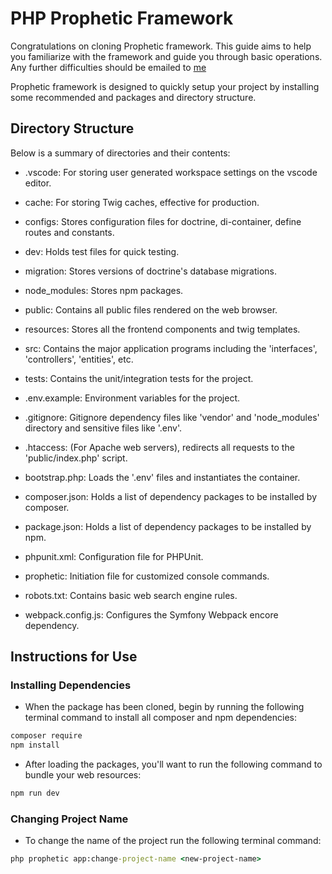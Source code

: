 # PHP Prophetic Framework

Congratulations on cloning Prophetic framework. This guide aims to help you familiarize with the framework and guide you through basic operations. Any further difficulties should be emailed to [me](prosperpepple12@gmail.com)

Prophetic framework is designed to quickly setup your project by installing some recommended and packages and directory structure.

## Directory Structure

Below is a summary of directories and their contents:

- .vscode: For storing user generated workspace settings on the vscode editor.

- cache: For storing Twig caches, effective for production.

- configs: Stores configuration files for doctrine, di-container, define routes and constants.

- dev: Holds test files for quick testing.

- migration: Stores versions of doctrine's database migrations.

- node_modules: Stores npm packages.

- public: Contains all public files rendered on the web browser.

- resources: Stores all the frontend components and twig templates.

- src: Contains the major application programs including the 'interfaces', 'controllers', 'entities', etc.

- tests: Contains the unit/integration tests for the project.

- .env.example: Environment variables for the project.

- .gitignore: Gitignore dependency files like 'vendor' and 'node_modules' directory and sensitive files like '.env'.

- .htaccess: (For Apache web servers), redirects all requests to the 'public/index.php' script.

- bootstrap.php: Loads the '.env' files and instantiates the container.

- composer.json: Holds a list of dependency packages to be installed by composer.

- package.json: Holds a list of dependency packages to be installed by npm.

- phpunit.xml: Configuration file for PHPUnit.

- prophetic: Initiation file for customized console commands.

- robots.txt: Contains basic web search engine rules.

- webpack.config.js: Configures the Symfony Webpack encore dependency.

## Instructions for Use

### Installing Dependencies

- When the package has been cloned, begin by running the following terminal command to install all composer and npm dependencies:

```cmd
composer require
npm install
```

- After loading the packages, you'll want to run the following command to bundle your web resources:

```cmd
npm run dev
```

### Changing Project Name

- To change the name of the project run the following terminal command:

```cmd
php prophetic app:change-project-name <new-project-name>
```
